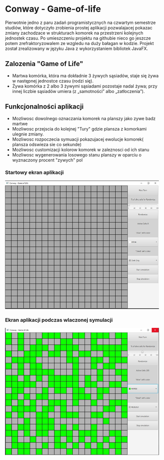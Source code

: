 # Conway - Game-of-life
Pierwotnie jedno z paru zadań programistycznych na czwartym semestrze studiów, które dotyczyło zrobienia prostej aplikacji pozwalajacej pokazac zmiany zachodzace w strukturach komorek na przestrzeni kolejnych jednostek czasu. Po umieszczeniu projektu na githubie nieco go jeszcze potem zrefraktoryzowalem ze wzgledu na duży bałagan w kodzie. Projekt został zrealizowany w języku Java z wykorzystaniem bibliotek JavaFX. 

## Zalozenia "Game of Life"
* Martwa komórka, która ma dokładnie 3 żywych sąsiadów, staje się żywa w następnej jednostce czasu (rodzi się).
* Żywa komórka z 2 albo 3 żywymi sąsiadami pozostaje nadal żywa; przy innej liczbie sąsiadów umiera (z „samotności” albo „zatłoczenia”).

## Funkcjonalności aplikacji
* Mozliwosc dowolnego oznaczania komorek na planszy jako zywe badz martwe
* Mozliwosc przejscia do kolejnej "Tury" gdzie plansza z komorkami ulegnie zmiany.
* Mozliwosc rozpoczecia symuacji pokazujacej ewolucje komorek( plansza odswieza sie co sekunde)
* Mozliwosc customizacji kolorow komorek w zaleznosci od ich stanu
* Mozliwosc wygenerowania losowego stanu planszy w oparciu o wyznaczony procent "zywych" pol

### Startowy ekran aplikacji
![Screenshot1](images/game_on_start.jpg)

### Ekran aplikacji podczas wlaczonej symulacji
![Screenshot2](images/game_ongoing.jpg)
